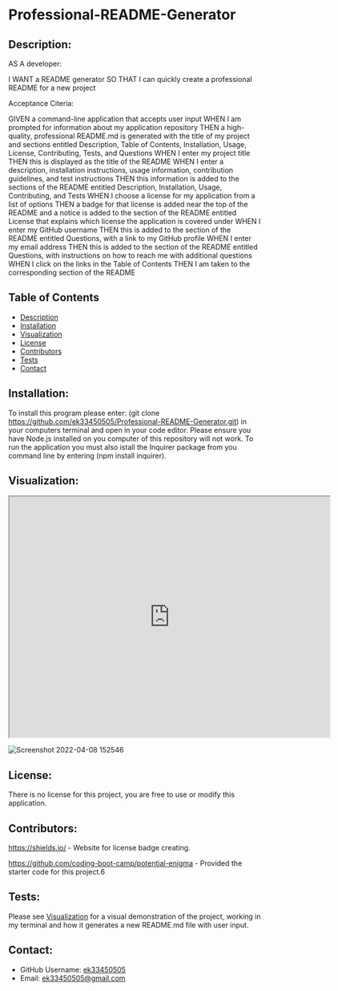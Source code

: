 # Professional-README-Generator

## Description:
AS A developer:

I WANT a README generator
SO THAT I can quickly create a professional README for a new project

Acceptance Citeria:

GIVEN a command-line application that accepts user input
WHEN I am prompted for information about my application repository
THEN a high-quality, professional README.md is generated with the title of my project and sections entitled Description, Table of Contents, Installation, Usage, License, Contributing, Tests, and Questions
WHEN I enter my project title
THEN this is displayed as the title of the README
WHEN I enter a description, installation instructions, usage information, contribution guidelines, and test instructions
THEN this information is added to the sections of the README entitled Description, Installation, Usage, Contributing, and Tests
WHEN I choose a license for my application from a list of options
THEN a badge for that license is added near the top of the README and a notice is added to the section of the README entitled License that explains which license the application is covered under
WHEN I enter my GitHub username
THEN this is added to the section of the README entitled Questions, with a link to my GitHub profile
WHEN I enter my email address
THEN this is added to the section of the README entitled Questions, with instructions on how to reach me with additional questions
WHEN I click on the links in the Table of Contents
THEN I am taken to the corresponding section of the README
 

  ## Table of Contents
  - [Description](#description)
  - [Installation](#installation)
  - [Visualization](#visualization)
  - [License](#lisence)
  - [Contributors](#contributors)
  - [Tests](#tests)
  - [Contact](#contact)

  ## Installation: 
  To install this program please enter: (git clone https://github.com/ek33450505/Professional-README-Generator.git) in your computers terminal and open in your code editor. Please ensure you have Node.js installed on you computer of this repository will not work. To run the application you must also istall the Inquirer package from you command line by entering (npm install inquirer).
 

  ## Visualization:

 <iframe src="https://drive.google.com/file/d/1_zx2GQ3ZfZ5SmtcKnETmzohbuNiGl6V2/preview" width="640" height="480"></iframe>

  ![Screenshot 2022-04-08 152546](https://user-images.githubusercontent.com/97137083/162510871-4cbbacd3-d78f-4778-a8ec-06e9cf1fd727.png)
 

  ## License:
  There is no license for this project, you are free to use or modify this application.

  ## Contributors:
  https://shields.io/ - Website for license badge creating.

  https://github.com/coding-boot-camp/potential-enigma - Provided the starter code for this project.6 
  
  ## Tests:
  Please see [Visualization](#visualization) for a visual demonstration of the project, working in my terminal and how it generates a new README.md file with user input.

  ## Contact:
  - GitHub Username: [ek33450505](https://github.com/ek33450505)
  - Email: ek33450505@gmail.com


